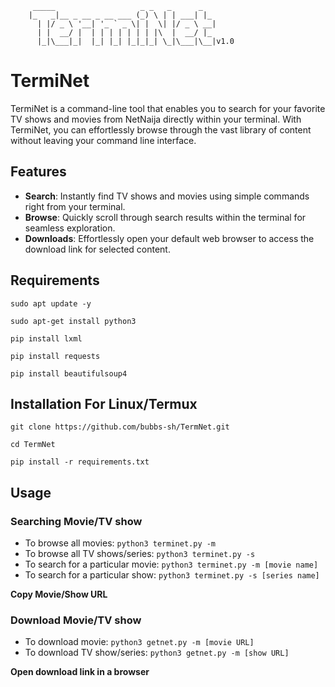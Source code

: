 ```
     _____                   _ _   _      _   
    |_   _|__ _ __ _ __ ___ (_) \ | | ___| |_ 
      | |/ _ \ '__| '_ ` _ \| |  \| |/ _ \ __|
      | |  __/ |  | | | | | | | |\  |  __/ |_ 
      |_|\___|_|  |_| |_| |_|_|_| \_|\___|\__|v1.0     
```
# TermiNet
TermiNet is a command-line tool that enables you to search for your favorite TV shows and movies from NetNaija directly within your terminal. With TermiNet, you can effortlessly browse through the vast library of content without leaving your command line interface.

## Features
- **Search**: Instantly find TV shows and movies using simple commands right from your terminal.
- **Browse**: Quickly scroll through search results within the terminal for seamless exploration.
- **Downloads**: Effortlessly open your default web browser to access the download link for selected content.

## Requirements
```
sudo apt update -y

sudo apt-get install python3

pip install lxml

pip install requests

pip install beautifulsoup4
```

## Installation For Linux/Termux
```
git clone https://github.com/bubbs-sh/TermNet.git

cd TermNet

pip install -r requirements.txt
```


## Usage

### Searching Movie/TV show
- To browse all movies: ` python3 terminet.py -m `
- To browse all TV shows/series: ` python3 terminet.py -s `
- To search for a particular movie: ` python3 terminet.py -m [movie name] `
- To search for a particular show: ` python3 terminet.py -s [series name] `

**Copy Movie/Show URL**

### Download Movie/TV show
- To download movie: ` python3 getnet.py -m [movie URL] `
- To download TV show/series: ` python3 getnet.py -m [show URL] `

**Open download link in a browser**


  

